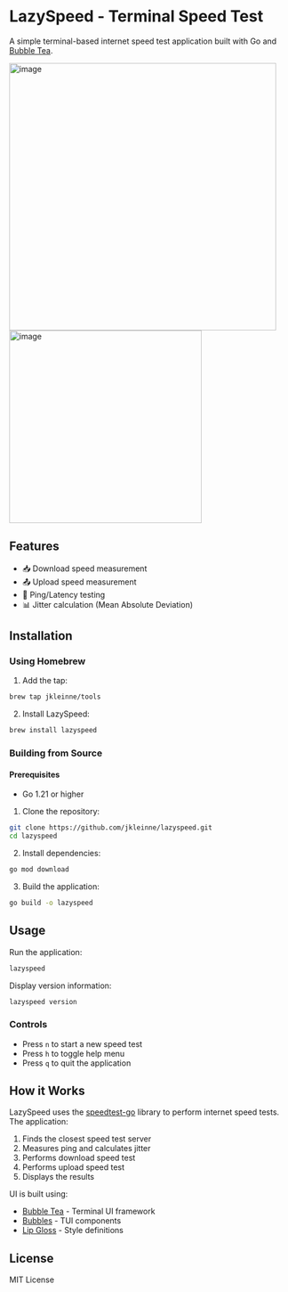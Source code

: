 # LazySpeed - Terminal Speed Test

A simple terminal-based internet speed test application built with Go and [Bubble Tea](https://github.com/charmbracelet/bubbletea).

<img width="480" alt="image" src="https://github.com/user-attachments/assets/2988d63e-3fcf-42de-83f2-9bce5e00106f" />
<img width="346" alt="image" src="https://github.com/user-attachments/assets/af8856ea-45c1-4d5a-8361-378ca76bc7e9" />

## Features

- 📥 Download speed measurement
- 📤 Upload speed measurement
- 🔄 Ping/Latency testing
- 📊 Jitter calculation (Mean Absolute Deviation)

## Installation

### Using Homebrew

1. Add the tap:
```bash
brew tap jkleinne/tools
```

2. Install LazySpeed:
```bash
brew install lazyspeed
```

### Building from Source

#### Prerequisites

- Go 1.21 or higher

1. Clone the repository:
```bash
git clone https://github.com/jkleinne/lazyspeed.git
cd lazyspeed
```

2. Install dependencies:
```bash
go mod download
```

3. Build the application:
```bash
go build -o lazyspeed
```

## Usage

Run the application:
```bash
lazyspeed
```

Display version information:
```bash
lazyspeed version
```

### Controls

- Press `n` to start a new speed test
- Press `h` to toggle help menu
- Press `q` to quit the application

## How it Works

LazySpeed uses the [speedtest-go](https://github.com/showwin/speedtest-go) library to perform internet speed tests. The application:

1. Finds the closest speed test server
2. Measures ping and calculates jitter
3. Performs download speed test
4. Performs upload speed test
5. Displays the results

UI is built using:
- [Bubble Tea](https://github.com/charmbracelet/bubbletea) - Terminal UI framework
- [Bubbles](https://github.com/charmbracelet/bubbles) - TUI components
- [Lip Gloss](https://github.com/charmbracelet/lipgloss) - Style definitions

## License

MIT License
